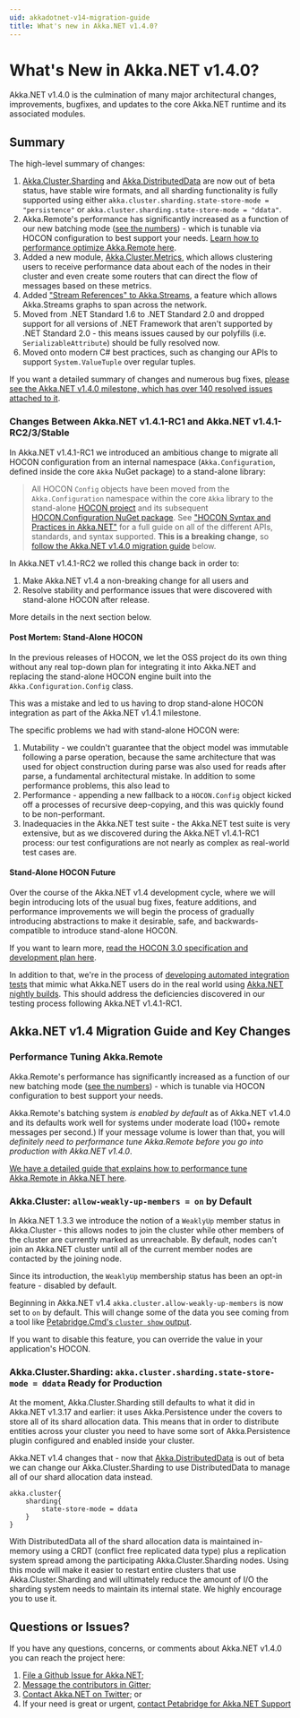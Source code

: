 ```yaml
---
uid: akkadotnet-v14-migration-guide
title: What's new in Akka.NET v1.4.0?
---
```


# What's New in Akka.NET v1.4.0?

Akka.NET v1.4.0 is the culmination of many major architectural changes, improvements, bugfixes, and updates to the core Akka.NET runtime and its associated modules.

## Summary

The high-level summary of changes:

1. [Akka.Cluster.Sharding](../../articles/clustering/cluster-sharding.md) and [Akka.DistributedData](../../articles/clustering/distributed-data.md) are now out of beta status, have stable wire formats, and all sharding functionality is fully supported using either `akka.cluster.sharding.state-store-mode = "persistence"` or `akka.cluster.sharding.state-store-mode = "ddata"`.
2. Akka.Remote's performance has significantly increased as a function of our new batching mode ([see the numbers](../../articles/remoting/performance.md#no-io-batching)) - which is tunable via HOCON configuration to best support your needs. [Learn how to performance optimize Akka.Remote here](../../articles/remoting/performance.md).
3. Added a new module, [Akka.Cluster.Metrics](../../articles/clustering/cluster-metrics.md), which allows clustering users to receive performance data about each of the nodes in their cluster and even create some routers that can direct the flow of messages based on these metrics.
4. Added ["Stream References" to Akka.Streams](../../articles/streams/streamrefs.md), a feature which allows Akka.Streams graphs to span across the network.
5. Moved from .NET Standard 1.6 to .NET Standard 2.0 and dropped support for all versions of .NET Framework that aren't supported by .NET Standard 2.0 - this means issues caused by our polyfills (i.e. `SerializableAttribute`) should be fully resolved now.
6. Moved onto modern C# best practices, such as changing our APIs to support `System.ValueTuple` over regular tuples.

If you want a detailed summary of changes and numerous bug fixes, [please see the Akka.NET v1.4.0 milestone, which has over 140 resolved issues attached to it](https://github.com/akkadotnet/akka.net/milestone/17).

### Changes Between Akka.NET v1.4.1-RC1 and Akka.NET v1.4.1-RC2/3/Stable

In Akka.NET v1.4.1-RC1 we introduced an ambitious change to migrate all HOCON configuration from an internal namespace (`Akka.Configuration`, defined inside the core `Akka` NuGet package) to a stand-alone library:

> All HOCON `Config` objects have been moved from the `Akka.Configuration` namespace within the core `Akka` library to the stand-alone [HOCON project](https://github.com/akkadotnet/HOCON) and its subsequent [HOCON.Configuration NuGet package](https://www.nuget.org/packages/Hocon.Configuration/). See ["HOCON Syntax and Practices in Akka.NET"](../../articles/configuration/hocon.md) for a full guide on all of the different APIs, standards, and syntax supported. **This is a breaking change**, so [follow the Akka.NET v1.4.0 migration guide](#akkanet-v14-migration-guide-and-key-changes) below.

In Akka.NET v1.4.1-RC2 we rolled this change back in order to:

1. Make Akka.NET v1.4 a non-breaking change for all users and
2. Resolve stability and performance issues that were discovered with stand-alone HOCON after release.

More details in the next section below.

#### Post Mortem: Stand-Alone HOCON

In the previous releases of HOCON, we let the OSS project do its own thing without any real top-down plan for integrating it into Akka.NET and replacing the stand-alone HOCON engine built into the `Akka.Configuration.Config` class.

This was a mistake and led to us having to drop stand-alone HOCON integration as part of the Akka.NET v1.4.1 milestone.

The specific problems we had with stand-alone HOCON were:

1. Mutability - we couldn't guarantee that the object model was immutable following a parse operation, because the same architecture that was used for object construction during parse was also used for reads after parse, a fundamental architectural mistake. In addition to some performance problems, this also lead to
2. Performance - appending a new fallback to a `HOCON.Config` object kicked off a processes of recursive deep-copying, and this was quickly found to be non-performant.
3. Inadequacies in the Akka.NET test suite - the Akka.NET test suite is very extensive, but as we discovered during the Akka.NET v1.4.1-RC1 process: our test configurations are not nearly as complex as real-world test cases are.

#### Stand-Alone HOCON Future

Over the course of the Akka.NET v1.4 development cycle, where we will begin introducing lots of the usual bug fixes, feature additions, and performance improvements we will begin the process of gradually introducing abstractions to make it desirable, safe, and backwards-compatible to introduce stand-alone HOCON.

If you want to learn more, [read the HOCON 3.0 specification and development plan here](https://github.com/akkadotnet/HOCON/issues/267).

In addition to that, we're in the process of [developing automated integration tests](https://github.com/akkadotnet/akka.net-integration-tests) that mimic what Akka.NET users do in the real world using [Akka.NET nightly builds](../getting-access-to-nightly-builds.md). This should address the deficiencies discovered in our testing process following Akka.NET v1.4.1-RC1.

## Akka.NET v1.4 Migration Guide and Key Changes

### Performance Tuning Akka.Remote

Akka.Remote's performance has significantly increased as a function of our new batching mode ([see the numbers](../../articles/remoting/performance.md#no-io-batching)) - which is tunable via HOCON configuration to best support your needs.

Akka.Remote's batching system _is enabled by default_ as of Akka.NET v1.4.0 and its defaults work well for systems under moderate load (100+ remote messages per second.) If your message volume is lower than that, you will _definitely need to performance tune Akka.Remote before you go into production with Akka.NET v1.4.0_.

[We have a detailed guide that explains how to performance tune Akka.Remote in Akka.NET here](../../articles/remoting/performance.md).

### Akka.Cluster: `allow-weakly-up-members = on` by Default

In Akka.NET 1.3.3 we introduce the notion of a `WeaklyUp` member status in Akka.Cluster - this allows nodes to join the cluster while other members of the cluster are currently marked as unreachable. By default, nodes can't join an Akka.NET cluster until all of the current member nodes are contacted by the joining node.

Since its introduction, the `WeaklyUp` membership status has been an opt-in feature - disabled by default.

Beginning in Akka.NET v1.4 `akka.cluster.allow-weakly-up-members` is now set to `on` by default. This will change some of the data you see coming from a tool like [Petabridge.Cmd's `cluster show` output](https://cmd.petabridge.com/articles/commands/cluster-commands.html#cluster-show).

If you want to disable this feature, you can override the value in your application's HOCON.

### Akka.Cluster.Sharding: `akka.cluster.sharding.state-store-mode = ddata` Ready for Production

At the moment, Akka.Cluster.Sharding still defaults to what it did in Akka.NET v1.3.17 and earlier: it uses Akka.Persistence under the covers to store all of its shard allocation data. This means that in order to distribute entities across your cluster you need to have some sort of Akka.Persistence plugin configured and enabled inside your cluster.

Akka.NET v1.4 changes that - now that [Akka.DistributedData](../../articles/clustering/distributed-data.md) is out of beta we can change our Akka.Cluster.Sharding to use DistributedData to manage all of our shard allocation data instead.

```hocon
akka.cluster{
    sharding{
        state-store-mode = ddata
    }
}
```

With DistributedData all of the shard allocation data is maintained in-memory using a CRDT (conflict free replicated data type) plus a replication system spread among the participating Akka.Cluster.Sharding nodes. Using this mode will make it easier to restart entire clusters that use Akka.Cluster.Sharding and will ultimately reduce the amount of I/O the sharding system needs to maintain its internal state. We highly encourage you to use it.

## Questions or Issues?

If you have any questions, concerns, or comments about Akka.NET v1.4.0 you can reach the project here:

1. [File a Github Issue for Akka.NET](https://github.com/akkadotnet/akka.net/issues/new);
2. [Message the contributors in Gitter](https://gitter.im/akkadotnet/akka.net);
3. [Contact Akka.NET on Twitter](https://twitter.com/akkadotnet); or
4. If your need is great or urgent, [contact Petabridge for Akka.NET Support](https://petabridge.com/services/consulting/)
